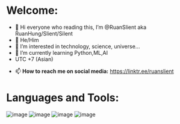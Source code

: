 # Welcome:
- 👋 Hi everyone who reading this, I’m @RuanSlient aka RuanHung/Slient/Silent
- 🧑 He/Him
- 👀 I’m interested in technology, science, universe...
- 🌱 I’m currently learning Python,ML,AI
- UTC +7 (Asian)
<!-- - 💞️ I’m looking to collaborate on ... -->
- 📫 **How to reach me on social media:**
https://linktr.ee/ruanslient

# Languages and Tools:
![image](https://user-images.githubusercontent.com/97616140/211812967-d42c27a1-d42a-4e25-b8e6-a8f56f873d19.png) 
![image](https://user-images.githubusercontent.com/97616140/211813026-c1b91dff-6093-42be-9bdd-d93acc1124fd.png) 
![image](https://user-images.githubusercontent.com/97616140/211813135-22c7a1da-820c-455c-9427-dc6cf9f4efaa.png) 
![image](https://user-images.githubusercontent.com/97616140/211813532-82dc75f4-a19f-4c66-9b72-08385c0f7062.png)
